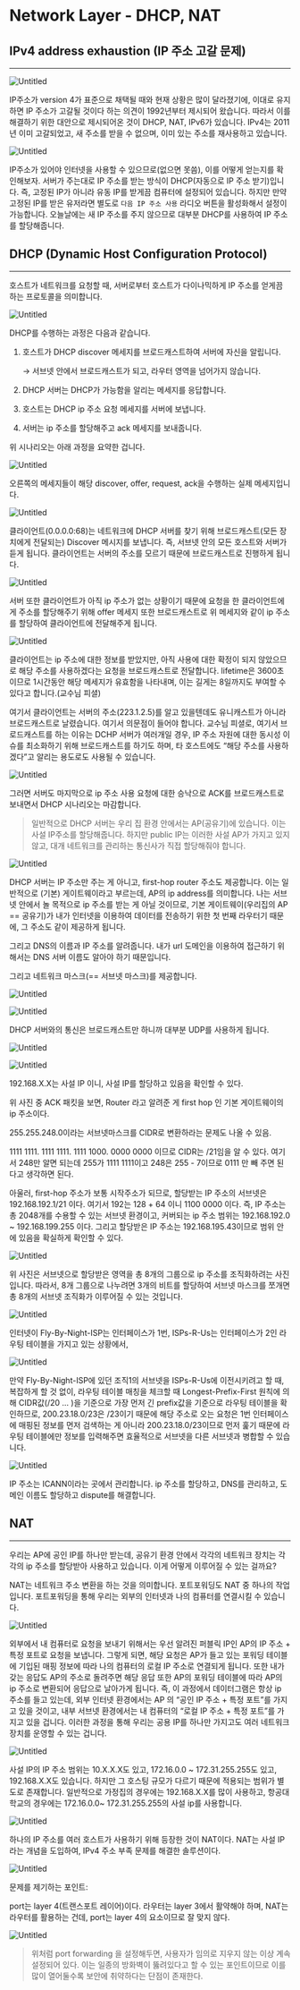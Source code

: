 # Network Layer - DHCP, NAT

## IPv4 address exhaustion (IP 주소 고갈 문제)

---

![Untitled](Network%20Layer%20-%20DHCP,%20NAT%201a362c36c6184afca78659fa6656f559/Untitled.png)

IP주소가 version 4가 표준으로 채택될 때와 현재 상황은 많이 달라졌기에, 이대로 유지하면 IP 주소가 고갈될 것이다 하는 의견이 1992년부터 제시되어 왔습니다. 따라서 이를 해결하기 위한 대안으로 제시되어온 것이 DHCP, NAT, IPv6가 있습니다. IPv4는 2011년 이미 고갈되었고, 새 주소를 받을 수 없으며, 이미 있는 주소를 재사용하고 있습니다.

![Untitled](Network%20Layer%20-%20DHCP,%20NAT%201a362c36c6184afca78659fa6656f559/Untitled%201.png)

IP주소가 있어야 인터넷을 사용할 수 있으므로(없으면 못씀), 이를 어떻게 얻는지를 확인해보자. 서버가 주는대로 IP 주소를 받는 방식이 DHCP(자동으로 IP 주소 받기)입니다. 즉, 고정된 IP가 아니라 유동 IP를 받게끔 컴퓨터에 설정되어 있습니다. 하지만 만약 고정된 IP를 받은 유저라면 별도로 `다음 IP 주소 사용` 라디오 버튼을 활성화해서 설정이 가능합니다. 오늘날에는 새 IP 주소를 주지 않으므로 대부분 DHCP를 사용하여 IP 주소를 할당해줍니다. 

## DHCP (Dynamic Host Configuration Protocol)

---

호스트가 네트워크를 요청할 때, 서버로부터 호스트가 다이나믹하게 IP 주소를 얻게끔 하는 프로토콜을 의미합니다.

![Untitled](Network%20Layer%20-%20DHCP,%20NAT%201a362c36c6184afca78659fa6656f559/Untitled%202.png)

DHCP를 수행하는 과정은 다음과 같습니다.

1. 호스트가 DHCP discover 메세지를 브로드캐스트하여 서버에 자신을 알립니다.
    
    → 서브넷 안에서 브로드캐스트가 되고, 라우터 영역을 넘어가지 않습니다.
    
2. DHCP 서버는 DHCP가 가능함을 알리는 메세지를 응답합니다.
3. 호스트는 DHCP ip 주소 요청 메세지를 서버에 보냅니다.
4. 서버는 ip 주소를 할당해주고 ack 메세지를 보내줍니다.

위 시나리오는 아래 과정을 요약한 겁니다.

![Untitled](Network%20Layer%20-%20DHCP,%20NAT%201a362c36c6184afca78659fa6656f559/Untitled%203.png)

오른쪽의 메세지들이 해당 discover, offer, request, ack을 수행하는 실제 메세지입니다. 

![Untitled](Network%20Layer%20-%20DHCP,%20NAT%201a362c36c6184afca78659fa6656f559/Untitled%204.png)

클라이언트(0.0.0.0:68)는 네트워크에 DHCP 서버를 찾기 위해 브로드캐스트(모든 장치에게 전달되는) Discover 메시지를 보냅니다. 즉, 서브넷 안의 모든 호스트와 서버가 듣게 됩니다. 클라이언트는 서버의 주소를 모르기 때문에 브로드캐스트로 진행하게 됩니다.

![Untitled](Network%20Layer%20-%20DHCP,%20NAT%201a362c36c6184afca78659fa6656f559/Untitled%205.png)

서버 또한 클라이언트가 아직 ip 주소가 없는 상황이기 때문에 요청을 한 클라이언트에게 주소를 할당해주기 위해 offer 메세지 또한 브로드캐스트로 위 메세지와 같이 ip 주소를 할당하여 클라이언트에 전달해주게 됩니다.

![Untitled](Network%20Layer%20-%20DHCP,%20NAT%201a362c36c6184afca78659fa6656f559/Untitled%206.png)

클라이언트는 ip 주소에 대한 정보를 받았지만, 아직 사용에 대한 확정이 되지 않았으므로 해당 주소를 사용하겠다는 요청을 브로드캐스트로 전달합니다. lifetime은 3600초 이므로 1시간동안 해당 메세지가 유효함을 나타내며, 이는 길게는 8일까지도 부여할 수 있다고 합니다.(교수님 피셜)

여기서 클라이언트는 서버의 주소(223.1.2.5)를 알고 있을텐데도 유니캐스트가 아니라 브로드캐스트로 날렸습니다. 여기서 의문점이 들어야 합니다. 교수님 피셜로, 여기서 브로드캐스트를 하는 이유는 DCHP 서버가 여러개일 경우, IP 주소 자원에 대한 동시성 이슈를 최소화하기 위해 브로드캐스트를 하기도 하며, 타 호스트에도 “해당 주소를 사용하겠다”고 알리는 용도로도 사용될 수 있습니다.

![Untitled](Network%20Layer%20-%20DHCP,%20NAT%201a362c36c6184afca78659fa6656f559/Untitled%207.png)

그러면 서버도 마지막으로 ip 주소 사용 요청에 대한 승낙으로 ACK를 브로드캐스트로 보내면서 DHCP 시나리오는 마감합니다.

> 일반적으로 DHCP 서버는 우리 집 환경 안에서는 AP(공유기)에 있습니다. 이는 사설 IP주소를 할당해줍니다. 하지만 public IP는 이러한 사설 AP가 가지고 있지 않고, 대개 네트워크를 관리하는 통신사가 직접 할당해줘야 합니다.
> 

![Untitled](Network%20Layer%20-%20DHCP,%20NAT%201a362c36c6184afca78659fa6656f559/Untitled%208.png)

DHCP 서버는 IP 주소만 주는 게 아니고, first-hop router 주소도 제공합니다. 이는 일반적으로 (기본) 게이트웨이라고 부르는데, AP의 ip address를 의미합니다. 나는 서브넷 안에서 놀 목적으로 ip 주소를 받는 게 아닐 것이므로, 기본 게이트웨이(우리집의 AP == 공유기)가 내가 인터넷을 이용하여 데이터를 전송하기 위한 첫 번째 라우터기 때문에, 그 주소도 같이 제공하게 됩니다.

그리고 DNS의 이름과 IP 주소를 알려줍니다. 내가 url 도메인을 이용하여 접근하기 위해서는 DNS 서버 이름도 알아야 하기 때문입니다.

그리고 네트워크 마스크(== 서브넷 마스크)를 제공합니다.

![Untitled](Network%20Layer%20-%20DHCP,%20NAT%201a362c36c6184afca78659fa6656f559/Untitled%209.png)

![Untitled](Network%20Layer%20-%20DHCP,%20NAT%201a362c36c6184afca78659fa6656f559/Untitled%2010.png)

DHCP 서버와의 통신은 브로드캐스트만 하니까 대부분 UDP를 사용하게 됩니다.

![Untitled](Network%20Layer%20-%20DHCP,%20NAT%201a362c36c6184afca78659fa6656f559/Untitled%2011.png)

![Untitled](Network%20Layer%20-%20DHCP,%20NAT%201a362c36c6184afca78659fa6656f559/Untitled%2012.png)

192.168.X.X는 사설 IP 이니, 사설 IP를 할당하고 있음을 확인할 수 있다.

위 사진 중 ACK 패킷을 보면, Router 라고 알려준 게 first hop 인 기본 게이트웨이의 ip 주소이다.

255.255.248.0이라는 서브넷마스크를 CIDR로 변환하라는 문제도 나올 수 있음.

1111 1111. 1111 1111. 1111 1000. 0000 0000 이므로 CIDR는 /21임을 알 수 있다. 여기서 248만 알면 되는데 255가 1111 1111이고 248은 255 - 7이므로 0111 만 빼 주면 된다고 생각하면 된다.

아울러, first-hop 주소가 보통 시작주소가 되므로, 할당받는 IP 주소의 서브넷은 192.168.192.1/21 이다. 여기서 192는 128 + 64 이니 1100 0000 이다. 즉, IP 주소는 총 2048개를 수용할 수 있는 서브넷 환경이고, 커버되는 ip 주소 범위는 192.168.192.0 ~ 192.168.199.255 이다. 그리고 할당받은 IP 주소는 192.168.195.43이므로 범위 안에 있음을 확실하게 확인할 수 있다.

![Untitled](Network%20Layer%20-%20DHCP,%20NAT%201a362c36c6184afca78659fa6656f559/Untitled%2013.png)

위 사진은 서브넷으로 할당받은 영역을 총 8개의 그룹으로 ip 주소를 조직화하려는 사진입니다. 따라서, 8개 그룹으로 나누려면 3개의 비트를 할당하여 서브넷 마스크를 쪼개면 총 8개의 서브넷 조직화가 이루어질 수 있는 것입니다.

![Untitled](Network%20Layer%20-%20DHCP,%20NAT%201a362c36c6184afca78659fa6656f559/Untitled%2014.png)

인터넷이 Fly-By-Night-ISP는 인터페이스가 1번, ISPs-R-Us는 인터페이스가 2인 라우팅 테이블을 가지고 있는 상황에서,

![Untitled](Network%20Layer%20-%20DHCP,%20NAT%201a362c36c6184afca78659fa6656f559/Untitled%2015.png)

만약 Fly-By-Night-ISP에 있던 조직1의 서브넷을 ISPs-R-Us에 이전시키려고 할 때, 복잡하게 할 것 없이, 라우팅 테이블 매칭을 체크할 때 Longest-Prefix-First 원칙에 의해 CIDR값(/20 … )을 기준으로 가장 먼저 긴 prefix값을 기준으로 라우팅 테이블을 확인하므로, 200.23.18.0/23은 /23이기 때문에 해당 주소로 오는 요청은 1번 인터페이스에 매핑된 정보를 먼저 검색하는 게 아니라 200.23.18.0/23이므로 먼저 훑기 때문에 라우팅 테이블에만 정보를 입력해주면 효율적으로 서브넷을 다른 서브넷과 병합할 수 있습니다.

![Untitled](Network%20Layer%20-%20DHCP,%20NAT%201a362c36c6184afca78659fa6656f559/Untitled%2016.png)

IP 주소는 ICANN이라는 곳에서 관리합니다. ip 주소를 할당하고, DNS를 관리하고, 도메인 이름도 할당하고 dispute를 해결합니다.

## NAT

---

우리는 AP에 공인 IP를 하나만 받는데, 공유기 환경 안에서 각각의 네트워크 장치는 각각의 ip 주소를 할당받아 사용하고 있습니다. 이게 어떻게 이루어질 수 있는 걸까요?

NAT는 네트워크 주소 변환을 하는 것을 의미합니다. 포트포워딩도 NAT 중 하나의 작업입니다. 포트포워딩을 통해 우리는 외부의 인터넷과 나의 컴퓨터를 연결시킬 수 있습니다.

![Untitled](Network%20Layer%20-%20DHCP,%20NAT%201a362c36c6184afca78659fa6656f559/Untitled%2017.png)

외부에서 내 컴퓨터로 요청을 보내기 위해서는 우선 알려진 퍼블릭 IP인 AP의 IP 주소 + 특정 포트로 요청을 보냅니다. 그렇게 되면, 해당 요청은 AP가 들고 있는 포워딩 테이블에 기입된 매핑 정보에 따라 나의 컴퓨터의 로컬 IP 주소로 연결되게 됩니다. 또한 내가 갖는 응답도 AP의 주소로 돌려주면 해당 응답 또한 AP의 포워딩 테이블에 따라 AP의 ip 주소로 변환되어 응답으로 날아가게 됩니다. 즉, 이 과정에서 데이터그램은 항상 ip 주소를 들고 있는데, 외부 인터넷 환경에서는 AP 의 “공인 IP 주소 + 특정 포트”를 가지고 있을 것이고, 내부 서브넷 환경에서는 내 컴퓨터의 “로컬 IP 주소 + 특정 포트”를 가지고 있을 겁니다. 이러한 과정을 통해 우리는 공용 IP를 하나만 가지고도 여러 네트워크 장치를 운영할 수 있는 겁니다.

![Untitled](Network%20Layer%20-%20DHCP,%20NAT%201a362c36c6184afca78659fa6656f559/Untitled%2018.png)

사설 IP의 IP 주소 범위는 10.X.X.X도 있고, 172.16.0.0 ~ 172.31.255.255도 있고, 192.168.X.X도 있습니다. 하지만 그 호스팅 규모가 다르기 때문에 적용되는 범위가 별도로 존재합니다. 일반적으로 가정집의 경우에는 192.168.X.X를 많이 사용하고, 항공대학교의 경우에는 172.16.0.0~ 172.31.255.255의 사설 ip를 사용합니다.

![Untitled](Network%20Layer%20-%20DHCP,%20NAT%201a362c36c6184afca78659fa6656f559/Untitled%2019.png)

하나의 IP 주소를 여러 호스트가 사용하기 위해 등장한 것이 NAT이다. NAT는 사설 IP라는 개념을 도입하여, IPv4 주소 부족 문제를 해결한 솔루션이다.

![Untitled](Network%20Layer%20-%20DHCP,%20NAT%201a362c36c6184afca78659fa6656f559/Untitled%2020.png)

문제를 제기하는 포인트:

port는 layer 4(트랜스포트 레이어)이다. 라우터는 layer 3에서 활약해야 하며, NAT는 라우터를 활용하는 건데, port는 layer 4의 요소이므로 잘 맞지 않다.

![Untitled](Network%20Layer%20-%20DHCP,%20NAT%201a362c36c6184afca78659fa6656f559/Untitled%2021.png)

> 위처럼 port forwarding 을 설정해두면, 사용자가 임의로 지우지 않는 이상 계속 설정되어 있다. 이는 일종의 방화벽이 뚫려있다고 할 수 있는 포인트이므로 이를 많이 열어둘수록 보안에 취약하다는 단점이 존재한다.
>